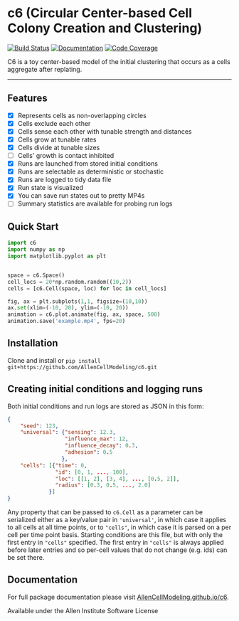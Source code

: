 # c6 (Circular Center-based Cell Colony Creation and Clustering)

[![Build Status](https://github.com/AllenCellModeling/c6/workflows/Build%20Master/badge.svg)](https://github.com/AllenCellModeling/c6/actions)
[![Documentation](https://github.com/AllenCellModeling/c6/workflows/Documentation/badge.svg)](https://AllenCellModeling.github.io/c6)
[![Code Coverage](https://codecov.io/gh/AllenCellModeling/c6/branch/master/graph/badge.svg)](https://codecov.io/gh/AllenCellModeling/c6)

C6 is a toy center-based model of the initial clustering that occurs as a cells aggregate after replating. 


---

## Features
- [x] Represents cells as non-overlapping circles
- [x] Cells exclude each other
- [x] Cells sense each other with tunable strength and distances
- [x] Cells grow at tunable rates
- [x] Cells divide at tunable sizes
- [ ] Cells' growth is contact inhibited
- [x] Runs are launched from stored initial conditions
- [x] Runs are selectable as deterministic or stochastic 
- [x] Runs are logged to tidy data file
- [x] Run state is visualized
- [x] You can save run states out to pretty MP4s
- [ ] Summary statistics are available for probing run logs

## Quick Start
```python
import c6
import numpy as np
import matplotlib.pyplot as plt


space = c6.Space()
cell_locs = 20*np.random.random((10,2))
cells = [c6.Cell(space, loc) for loc in cell_locs]

fig, ax = plt.subplots(1,1, figsize=(10,10))
ax.set(xlim=(-10, 20), ylim=(-10, 20))
animation = c6.plot.animate(fig, ax, space, 500)
animation.save('example.mp4', fps=20)
```

## Installation

Clone and install or `pip install git+https://github.com/AllenCellModeling/c6.git`

## Creating initial conditions and logging runs

Both initial conditions and run logs are stored as JSON in this form:

```json
{
    "seed": 123,
    "universal": {"sensing": 12.3,
                  "influence_max": 12,
                  "influence_decay": 0.3,
                  "adhesion": 0.5
                 },
    "cells": [{"time": 0,
               "id": [0, 1, ..., 100],
               "loc": [[1, 2], [3, 4], ..., [0.5, 2]],
               "radius": [0.3, 0.5, ..., 2.0]
             }]
}
```

Any property that can be passed to `c6.Cell` as a parameter can be serialized either as a key/value pair in `'universal'`, in which case it applies to all cells at all time points, or to `"cells"`, in which case it is parsed on a per cell per time point basis. Starting conditions are this file, but with only the first entry in `"cells"` specified. The first entry in `"cells"` is always applied before later entries and so per-cell values that do not change (e.g. ids) can be set there. 


## Documentation
For full package documentation please visit [AllenCellModeling.github.io/c6](https://AllenCellModeling.github.io/c6).

Available under the Allen Institute Software License
